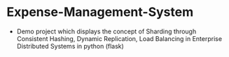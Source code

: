 # Expense-Management-System
- Demo project which displays the concept of Sharding through Consistent Hashing, Dynamic Replication, Load Balancing in Enterprise Distributed Systems in python (flask)
